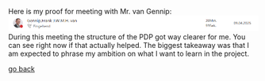 Here is my proof for meeting with Mr. van Gennip:
![meetingForPDP](images/meetingForPDP.png)
During this meeting the structure of the PDP got way clearer for me. You can see right now if that actually helped. The biggest takeaway was that I am expected to phrase my ambition on what I want to learn in the project.

[go back](/doc/PersonalDevelopmentPlan.md)